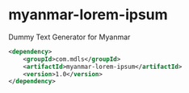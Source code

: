 # myanmar-lorem-ipsum
Dummy Text Generator for Myanmar

```xml
<dependency>
	<groupId>com.mdls</groupId>
 	<artifactId>myanmar-lorem-ipsum</artifactId>
 	<version>1.0</version>
</dependency>
```
